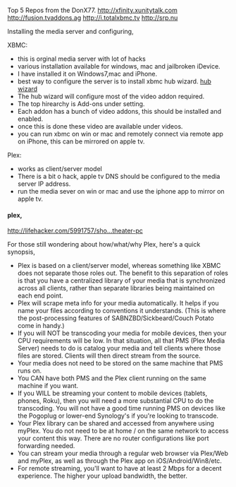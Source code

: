 Top 5 Repos from the DonX77.
  http://xfinity.xunitytalk.com
  http://fusion.tvaddons.ag
  http://i.totalxbmc.tv
  http://srp.nu

  


Installing the media server and configuring,

XBMC:
- this is orginal media server with lot of hacks
- various installation available for windows, mac and jailbroken iDevice.
- I have installed it on Windows7,mac and iPhone.
- best way to configure the server is to install xbmc hub wizard. [hub wizard](http://www.xbmchub.com/blog/2013/05/26/how-to-instantly-configure-xbmc-with-the-xbmc-hub-wizard-beta-addon/)
- The hub wizard will configure most of the video addon required.
- The top hirearchy is Add-ons under setting.
- Each addon has a bunch of video addons, this should be installed and enabled.
- once this is done these video are available under videos.
- you can run xbmc on win or mac and remotely connect via remote app on iPhone, this can be mirrored on apple tv.



Plex:
- works as client/server model
- There is a bit o hack, apple tv DNS should be configured to the media server IP address.
- run the media sever on win or mac and use the iphone app to mirror on apple tv.


#### plex,

http://lifehacker.com/5991757/sho...theater-pc

For those still wondering about how/what/why Plex, here's a quick synopsis,
-  Plex is based on a client/server model, whereas something like XBMC does not separate those roles out. The benefit to this separation of roles is that you have a centralized library of your media that is synchronized across all clients, rather than separate libraries being maintained on each end point.
-  Plex will scrape meta info for your media automatically. It helps if you name your files according to conventions it understands. (This is where the post-processing features of SABNZBD/Sickbeard/Couch Potato come in handy.)
-  If you will NOT be transcoding your media for mobile devices, then your CPU requirements will be low. In that situation, all that PMS (Plex Media Server) needs to do is catalog your media and tell clients where those files are stored. Clients will then direct stream from the source.
-  Your media does not need to be stored on the same machine that PMS runs on.
-  You CAN have both PMS and the Plex client running on the same machine if you want.
-  If you WILL be streaming your content to mobile devices (tablets, phones, Roku), then you will need a more substantial CPU to do the transcoding. You will not have a good time running PMS on devices like the Pogoplug or lower-end Synology's if you're looking to transcode.
-  Your Plex library can be shared and accessed from anywhere using myPlex. You do not need to be at home / on the same network to access your content this way. There are no router configurations like port forwarding needed.
-  You can stream your media through a regular web browser via Plex/Web and myPlex, as well as through the Plex app on iOS/Android/Win8/etc.
-  For remote streaming, you'll want to have at least 2 Mbps for a decent experience. The higher your upload bandwidth, the better.
